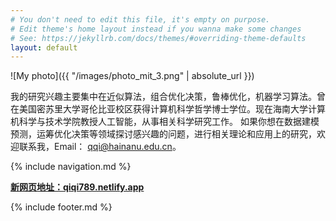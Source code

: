 ```yaml
---
# You don't need to edit this file, it's empty on purpose.
# Edit theme's home layout instead if you wanna make some changes
# See: https://jekyllrb.com/docs/themes/#overriding-theme-defaults
layout: default
---
```


<!-- ![photo](images/Qi_photo2.JPG) -->

![My photo]({{ "/images/photo_mit_3.png" | absolute_url }})

我的研究兴趣主要集中在近似算法，组合优化决策，鲁棒优化，机器学习算法。曾在美国密苏里大学哥伦比亚校区获得计算机科学哲学博士学位。现在海南大学计算机科学与技术学院教授人工智能，从事相关科学研究工作。
如果你想在数据建模预测，运筹优化决策等领域探讨感兴趣的问题，进行相关理论和应用上的研究，欢迎联系我，Email： qqi@hainanu.edu.cn。



<!--请访问新的网页地址，[https://qiqi789.netlify.app](https://qiqi789.netlify.app)-->

{% include navigation.md %}

[**新网页地址：qiqi789.netlify.app**](https://qiqi789.netlify.app)

{% include footer.md %}
